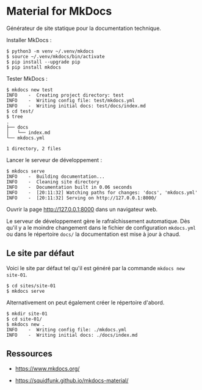 # Material for MkDocs

Générateur de site statique pour la documentation technique.

Installer MkDocs :

```console
$ python3 -m venv ~/.venv/mkdocs
$ source ~/.venv/mkdocs/bin/activate
$ pip install --upgrade pip
$ pip install mkdocs
```

Tester MkDocs :

```console
$ mkdocs new test
INFO    -  Creating project directory: test
INFO    -  Writing config file: test/mkdocs.yml
INFO    -  Writing initial docs: test/docs/index.md
$ cd test/
$ tree
.
├── docs
│   └── index.md
└── mkdocs.yml

1 directory, 2 files
```

Lancer le serveur de développement :

```console
$ mkdocs serve
INFO    -  Building documentation...
INFO    -  Cleaning site directory
INFO    -  Documentation built in 0.06 seconds
INFO    -  [20:11:32] Watching paths for changes: 'docs', 'mkdocs.yml'
INFO    -  [20:11:32] Serving on http://127.0.0.1:8000/
```

Ouvrir la page http://127.0.0.1:8000 dans un navigateur web.

Le serveur de développement gère le rafraîchissement automatique. Dès qu'il y a
le moindre changement dans le fichier de configuration `mkdocs.yml` ou dans le
répertoire `docs/` la documentation est mise à jour à chaud.

## Le site par défaut

Voici le site par défaut tel qu'il est généré par la commande `mkdocs new
site-01`.

```
$ cd sites/site-01
$ mkdocs serve
```

Alternativement on peut également créer le répertoire d'abord.

```
$ mkdir site-01
$ cd site-01/
$ mkdocs new .
INFO    -  Writing config file: ./mkdocs.yml
INFO    -  Writing initial docs: ./docs/index.md
```


## Ressources

- https://www.mkdocs.org/

- https://squidfunk.github.io/mkdocs-material/


